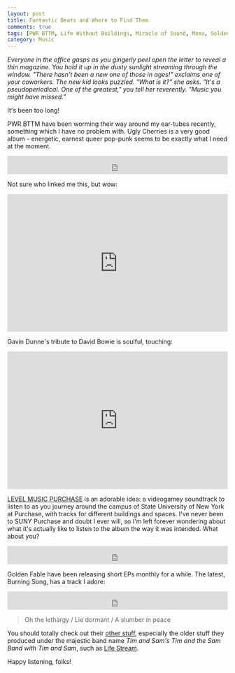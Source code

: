 ```yaml
---
layout: post
title: Fantastic Beats and Where to Find Them
comments: true
tags: [PWR BTTM, Life Without Buildings, Miracle of Sound, Maxo, Golden Fable]
category: Music
---
```


*Everyone in the office gasps as you gingerly peel open the letter to reveal a thin magazine. You hold it up in the dusty sunlight streaming through the window. "There hasn't been a new one of those in ages!" exclaims one of your coworkers. The new kid looks puzzled. "What is it?" she asks. "It's a pseudoperiodical. One of the greatest," you tell her reverently. "Music you might have missed."* 

<!--more-->

It's been too long!

PWR BTTM have been worming their way around my ear-tubes recently, something which I have no problem with. Ugly Cherries is a very good album - energetic, earnest queer pop-punk seems to be exactly what I need at the moment.

<iframe style="border: 0; width: 100%; height: 42px;" src="https://bandcamp.com/EmbeddedPlayer/album=3827676494/size=small/bgcol=ffffff/linkcol=0687f5/track=2283652139/transparent=true/" seamless><a href="http://pwrbttm.bandcamp.com/album/ugly-cherries">Ugly Cherries by PWR BTTM</a></iframe>

Not sure who linked me this, but wow:

<iframe width="100%" height="315" src="https://www.youtube.com/embed/0SL4_DsUlH8" frameborder="0" allowfullscreen></iframe>

Gavin Dunne's tribute to David Bowie is soulful, touching:

<iframe width="100%" height="315" src="https://www.youtube.com/embed/NvfC109XyYA" frameborder="0" allowfullscreen></iframe>

[LEVEL MUSIC PURCHASE](https://levelmusicmaxo.bandcamp.com/album/level-music-purchase) is an adorable idea: a videogamey soundtrack to listen to as you journey around the campus of State University of New York at Purchase, with tracks for different buildings and spaces. I've never been to SUNY Purchase and doubt I ever will, so I'm left forever wondering about what it's actually like to listen to the album the way it was intended. What about you?

<iframe style="border: 0; width: 100%; height: 42px;" src="https://bandcamp.com/EmbeddedPlayer/album=2121867189/size=small/bgcol=ffffff/linkcol=0687f5/track=2529589697/transparent=true/" seamless><a href="http://levelmusicmaxo.bandcamp.com/album/level-music-purchase">LEVEL MUSIC PURCHASE by Maxo</a></iframe>

Golden Fable have been releasing short EPs monthly for a while. The latest, Burning Song, has a track I adore:

<iframe style="border: 0; width: 100%; height: 42px;" src="https://bandcamp.com/EmbeddedPlayer/album=2486368791/size=small/bgcol=ffffff/linkcol=0687f5/track=1047615440/transparent=true/" seamless><a href="http://fullofjoyrecords.bandcamp.com/album/burning-song">Burning Song by Golden Fable</a></iframe>

> Oh the lethargy / Lie dormant / A slumber in peace 

You should totally check out their [other stuff](https://fullofjoyrecords.bandcamp.com/), especially the older stuff they produced under the majestic band name *Tim and Sam's Tim and the Sam Band with Tim and Sam*, such as [Life Stream](https://fullofjoyrecords.bandcamp.com/album/life-stream).

Happy listening, folks!